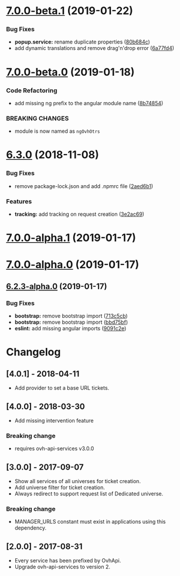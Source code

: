 # [7.0.0-beta.1](https://github.com/ovh-ux/ng-ovh-otrs/compare/v7.0.0-beta.0...v7.0.0-beta.1) (2019-01-22)


### Bug Fixes

* **popup.service:** rename duplicate properties ([80b684c](https://github.com/ovh-ux/ng-ovh-otrs/commit/80b684c))
* add dynamic translations and remove drag'n'drop error ([6a77fd4](https://github.com/ovh-ux/ng-ovh-otrs/commit/6a77fd4))



# [7.0.0-beta.0](https://github.com/ovh-ux/ng-ovh-otrs/compare/v7.0.0-alpha.1...v7.0.0-beta.0) (2019-01-18)


### Code Refactoring

* add missing ng prefix to the angular module name ([8b74854](https://github.com/ovh-ux/ng-ovh-otrs/commit/8b74854))


### BREAKING CHANGES

* module is now named as `ngOvhOtrs`



# [6.3.0](https://github.com/ovh-ux/ng-ovh-otrs/compare/v6.2.2...v6.3.0) (2018-11-08)


### Bug Fixes

* remove package-lock.json and add .npmrc file ([2aed6b1](https://github.com/ovh-ux/ng-ovh-otrs/commit/2aed6b1))


### Features

* **tracking:** add tracking on request creation ([3e2ac69](https://github.com/ovh-ux/ng-ovh-otrs/commit/3e2ac69))



# [7.0.0-alpha.1](https://github.com/ovh-ux/ovh-angular-otrs/compare/v6.2.3-alpha.0...v7.0.0-alpha.1) (2019-01-17)



# [7.0.0-alpha.0](https://github.com/ovh-ux/ovh-angular-otrs/compare/v6.2.3-alpha.0...v7.0.0-alpha.0) (2019-01-17)



## [6.2.3-alpha.0](https://github.com/ovh-ux/ovh-angular-otrs/compare/v6.2.2...v6.2.3-alpha.0) (2019-01-17)


### Bug Fixes

* **bootstrap:** remove bootstrap import ([713c5cb](https://github.com/ovh-ux/ovh-angular-otrs/commit/713c5cb))
* **bootstrap:** remove bootstrap import ([bbd75bf](https://github.com/ovh-ux/ovh-angular-otrs/commit/bbd75bf))
* **eslint:** add missing angular imports ([9091c2e](https://github.com/ovh-ux/ovh-angular-otrs/commit/9091c2e))



# Changelog

## [4.0.1] - 2018-04-11
- Add provider to set a base URL tickets.

## [4.0.0] - 2018-03-30
- Add missing intervention feature
### Breaking change
- requires ovh-api-services v3.0.0

## [3.0.0] - 2017-09-07
- Show all services of all universes for ticket creation.
- Add universe filter for ticket creation.
- Always redirect to support request list of Dedicated universe.
### Breaking change
- MANAGER_URLS constant must exist in applications using this dependency.


## [2.0.0] - 2017-08-31
- Every service has been prefixed by OvhApi.
- Upgrade ovh-api-services to version 2.
